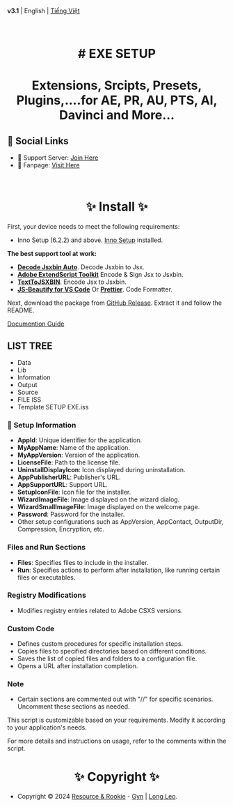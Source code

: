**v3.1** | English | [Tiếng Việt](https://github.com/LongLeo287/RR_EXE-Setup/blob/1380dca0065fb1107ee432f47afabe7507f0927c/docs/REAME.vi-VN.md)

<h1 align="center">
  <br>
# EXE SETUP
  <br>
<h1>
<p align="center">Extensions, Srcipts, Presets, Plugins,....for AE, PR, AU, PTS, AI, Davinci and More...</p>

## 🔗 **Social Links**

- 🤝 Support Server: [Join Here](https://discord.gg/resource-rookie-r-1154264290535161876)
- 🐳 Fanpage: [Visit Here](https://www.facebook.com/ResourceRookie2023)

<br>
<h1 align="center"> ✨ Install ✨ </h1>

First, your device needs to meet the following requirements:

- Inno Setup (6.2.2) and above. [Inno Setup](https://jrsoftware.org/download.php/is.exe) installed.

**The best support tool at work:**
- **[Decode Jsxbin Auto]()**. Decode Jsxbin to Jsx.
- **[Adobe ExtendScript Toolkit]()** Encode & Sign Jsx to Jsxbin.
- **[TextToJSXBIN](vscode:extension/motionland.texttojsxbin)**. Encode Jsx to Jsxbin.
- **[JS-Beautify for VS Code](vscode:extension/vsce-toolroom.vscode-beautify)** Or **[Prettier](https://prettier.io/docs/en/install)**. Code Formatter.

Next, download the package from [GitHub Release](https://github.com/LongLeo287/RR_EXE-Setup/releases). Extract it and follow the README.

[Documention Guide](./docs/Documention.pdf)

## LIST TREE
- Data
- Lib
- Information
- Output
- Source
- FILE ISS
- Template SETUP EXE.iss


### 🚀 **Setup Information**

- **AppId**: Unique identifier for the application.
- **MyAppName**: Name of the application.
- **MyAppVersion**: Version of the application.
- **LicenseFile**: Path to the license file.
- **UninstallDisplayIcon**: Icon displayed during uninstallation.
- **AppPublisherURL**: Publisher's URL.
- **AppSupportURL**: Support URL.
- **SetupIconFile**: Icon file for the installer.
- **WizardImageFile**: Image displayed on the wizard dialog.
- **WizardSmallImageFile**: Image displayed on the welcome page.
- **Password**: Password for the installer.
- Other setup configurations such as AppVersion, AppContact, OutputDir, Compression, Encryption, etc.

### Files and Run Sections

- **Files**: Specifies files to include in the installer.
- **Run**: Specifies actions to perform after installation, like running certain files or executables.

### Registry Modifications

- Modifies registry entries related to Adobe CSXS versions.

### Custom Code

- Defines custom procedures for specific installation steps.
- Copies files to specified directories based on different conditions.
- Saves the list of copied files and folders to a configuration file.
- Opens a URL after installation completion.

### **Note**

- Certain sections are commented out with "//" for specific scenarios. Uncomment these sections as needed.

This script is customizable based on your requirements. Modify it according to your application's needs.

For more details and instructions on usage, refer to the comments within the script.
<br>

<h1 align="center"> ✨ Copyright ✨ </h1>

- Copyright © 2024 [Resource & Rookie](https://www.facebook.com/ResourceRookie2023) - [Gyn](https://www.facebook.com/gyginee/) | [Long Leo](https://www.facebook.com/LongLeo97/).
